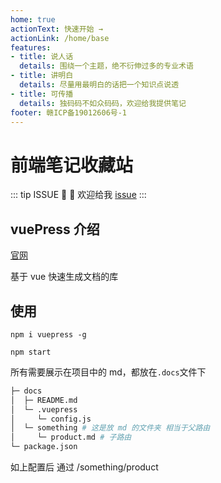 ```yaml
---
home: true
actionText: 快速开始 →
actionLink: /home/base
features:
- title: 说人话
  details: 围绕一个主题，绝不衍伸过多的专业术语
- title: 讲明白
  details: 尽量用最明白的话把一个知识点说透
- title: 可传播
  details: 独码码不如众码码，欢迎给我提供笔记
footer: 赣ICP备19012606号-1
---
```


<ClientOnly>
  <base-video-index />
</ClientOnly>

# 前端笔记收藏站

<ClientOnly>
  <base-avatar-index />
</ClientOnly>

::: tip ISSUE
:tada: :100: 欢迎给我 [issue](https://github.com/duanxiongfei-2016/notes/issues)
:::

## vuePress 介绍

[官网](https://vuepress.vuejs.org/zh/)

基于 vue 快速生成文档的库

## 使用

`npm i vuepress -g`

`npm start`

所有需要展示在项目中的 md，都放在`.docs`文件下

```sh
├─ docs
│  ├─ README.md
│  └─ .vuepress
│     └─ config.js
│  └─ something # 这是放 md 的文件夹 相当于父路由
│     └─ product.md # 子路由
└─ package.json
```

如上配置后 通过 /something/product 

<ClientOnly>
  <global-reward-index />
</ClientOnly>

